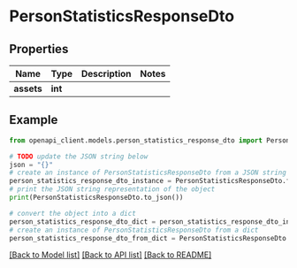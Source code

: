 # PersonStatisticsResponseDto


## Properties

Name | Type | Description | Notes
------------ | ------------- | ------------- | -------------
**assets** | **int** |  | 

## Example

```python
from openapi_client.models.person_statistics_response_dto import PersonStatisticsResponseDto

# TODO update the JSON string below
json = "{}"
# create an instance of PersonStatisticsResponseDto from a JSON string
person_statistics_response_dto_instance = PersonStatisticsResponseDto.from_json(json)
# print the JSON string representation of the object
print(PersonStatisticsResponseDto.to_json())

# convert the object into a dict
person_statistics_response_dto_dict = person_statistics_response_dto_instance.to_dict()
# create an instance of PersonStatisticsResponseDto from a dict
person_statistics_response_dto_from_dict = PersonStatisticsResponseDto.from_dict(person_statistics_response_dto_dict)
```
[[Back to Model list]](../README.md#documentation-for-models) [[Back to API list]](../README.md#documentation-for-api-endpoints) [[Back to README]](../README.md)


